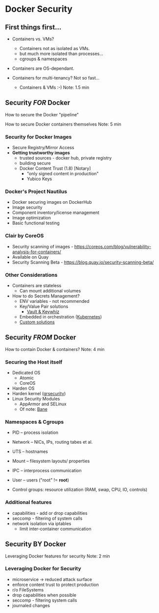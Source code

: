 # Docker Security



##  First things first...
* Containers vs. VMs?
  + Containers not as isolated as VMs.
  + but much more isolated than processes...
  + cgroups & namespaces
* Containers are OS-dependant.

* Containers for multi-tenancy? Not so fast...
  + Containers & VMs :-)
Note: 1.5 min



## Security *FOR* Docker

How to secure the Docker "pipeline"

How to secure Docker containers themselves
Note: 5 min


### Security for Docker Images

* Secure Registry/Mirror Access
* **Getting trustworthy images**
  + trusted sources - docker hub, private registry
  + building secure
  + Docker Content Trust (1.8) [Notary]
    + "only signed content in production"
    + Yubico Keys


### Docker's Project Nautilus
* Docker securing images on DockerHub
* Image security
* Component inventory/license management
* Image optimization
* Basic functional testing


### Clair by CoreOS
* Security scanning of images - https://coreos.com/blog/vulnerability-analysis-for-containers/
* Available on Quay
* Security Scanning Beta - https://blog.quay.io/security-scanning-beta/


### Other Considerations
* Containers are stateless
  + Can mount additional volumes
* How to do Secrets Management?
  + ENV variables - not recommended
  + Key/Value Pair solutions
    + [Vault & Keywhiz](https://www.vaultproject.io/intro/vs/keywhiz.html)
  + Embedded in orchestration ([Kubernetes](http://kubernetes.io/v1.1/docs/user-guide/secrets.html))
  + [Custom solutions](https://engineering.shopify.com/79963908-secrets-at-shopify-introducing-ejson)



## Security *FROM* Docker

How to contain Docker & containers?
Note: 4 min

### Securing the Host itself
* Dedicated OS
  + Atomic
  + CoreOS
* Harden OS
* Harden kernel ([grsecurity](https://grsecurity.net/compare.php))
* Linux Security Modules
  + AppArmor and SELinux
  + Of note: [Bane](https://github.com/jfrazelle/bane)


### Namespaces & Cgroups
* PID – process isolation
* Network – NICs, IPs, routing tabes et al.
* UTS – hostnames
* Mount – filesystem layouts/ properties
* IPC – interprocess communication
* User – users ("root" != **root**)

* Control groups: resource utilization (RAM, swap, CPU, IO, controls)


### Additional features
* capabilities - add or drop capabilities
* seccomp - filtering of system calls
* network isolation via iptables
  + limit inter-container communication



## Security BY Docker

Leveraging Docker features for security
Note: 2 min


### Leveraging Docker for Security
* microservice -> reduced attack surface
* enforce content trust to protect production
* r/o FileSystems
* drop capabilities when possible
* seccomp - filtering system calls
* journaled changes
